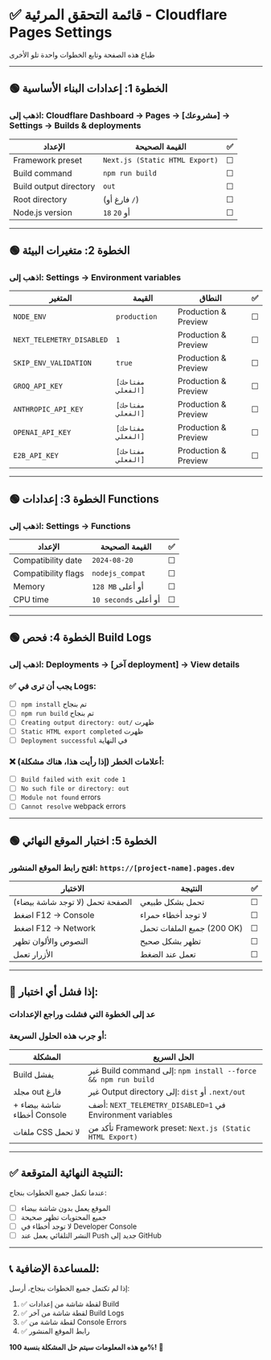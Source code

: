 # ✅ قائمة التحقق المرئية - Cloudflare Pages Settings

طباع هذه الصفحة وتابع الخطوات واحدة تلو الأخرى

---

## 🟢 الخطوة 1: إعدادات البناء الأساسية

### اذهب إلى: Cloudflare Dashboard → Pages → [مشروعك] → Settings → Builds & deployments

| الإعداد | القيمة الصحيحة | ✅ |
|---------|-----------------|---|
| Framework preset | `Next.js (Static HTML Export)` | ☐ |
| Build command | `npm run build` | ☐ |
| Build output directory | `out` | ☐ |
| Root directory | (فارغ أو `/`) | ☐ |
| Node.js version | `18` أو `20` | ☐ |

---

## 🟢 الخطوة 2: متغيرات البيئة

### اذهب إلى: Settings → Environment variables

| المتغير | القيمة | النطاق | ✅ |
|---------|--------|---------|---|
| `NODE_ENV` | `production` | Production & Preview | ☐ |
| `NEXT_TELEMETRY_DISABLED` | `1` | Production & Preview | ☐ |
| `SKIP_ENV_VALIDATION` | `true` | Production & Preview | ☐ |
| `GROQ_API_KEY` | `[مفتاحك الفعلي]` | Production & Preview | ☐ |
| `ANTHROPIC_API_KEY` | `[مفتاحك الفعلي]` | Production & Preview | ☐ |
| `OPENAI_API_KEY` | `[مفتاحك الفعلي]` | Production & Preview | ☐ |
| `E2B_API_KEY` | `[مفتاحك الفعلي]` | Production & Preview | ☐ |

---

## 🟢 الخطوة 3: إعدادات Functions

### اذهب إلى: Settings → Functions

| الإعداد | القيمة الصحيحة | ✅ |
|---------|-----------------|---|
| Compatibility date | `2024-08-20` | ☐ |
| Compatibility flags | `nodejs_compat` | ☐ |
| Memory | `128 MB` أو أعلى | ☐ |
| CPU time | `10 seconds` أو أعلى | ☐ |

---

## 🟢 الخطوة 4: فحص Build Logs

### اذهب إلى: Deployments → [آخر deployment] → View details

### ✅ يجب أن ترى في Logs:
- ☐ `npm install` تم بنجاح
- ☐ `npm run build` تم بنجاح  
- ☐ `Creating output directory: out/` ظهرت
- ☐ `Static HTML export completed` ظهرت
- ☐ `Deployment successful` في النهاية

### ❌ أعلامات الخطر (إذا رأيت هذا، هناك مشكلة):
- ☐ `Build failed with exit code 1`
- ☐ `No such file or directory: out`
- ☐ `Module not found` errors
- ☐ `Cannot resolve` webpack errors

---

## 🟢 الخطوة 5: اختبار الموقع النهائي

### افتح رابط الموقع المنشور: `https://[project-name].pages.dev`

| الاختبار | النتيجة | ✅ |
|----------|--------|---|
| الصفحة تحمل (لا توجد شاشة بيضاء) | تحمل بشكل طبيعي | ☐ |
| اضغط F12 → Console | لا توجد أخطاء حمراء | ☐ |
| اضغط F12 → Network | جميع الملفات تحمل (200 OK) | ☐ |
| النصوص والألوان تظهر | تظهر بشكل صحيح | ☐ |
| الأزرار تعمل | تعمل عند الضغط | ☐ |

---

## 🚨 إذا فشل أي اختبار:

### عد إلى الخطوة التي فشلت وراجع الإعدادات
### أو جرب هذه الحلول السريعة:

| المشكلة | الحل السريع |
|---------|-------------|
| Build يفشل | غير Build command إلى: `npm install --force && npm run build` |
| مجلد out فارغ | غير Output directory إلى: `dist` أو `.next/out` |
| شاشة بيضاء + أخطاء Console | أضف: `NEXT_TELEMETRY_DISABLED=1` في Environment variables |
| ملفات CSS لا تحمل | تأكد من Framework preset: `Next.js (Static HTML Export)` |

---

## ✅ النتيجة النهائية المتوقعة:

عندما تكمل جميع الخطوات بنجاح:
- ☐ الموقع يعمل بدون شاشة بيضاء
- ☐ جميع المحتويات تظهر صحيحة  
- ☐ لا توجد أخطاء في Developer Console
- ☐ النشر التلقائي يعمل عند Push جديد إلى GitHub

---

## 📞 للمساعدة الإضافية:

إذا لم تكتمل جميع الخطوات بنجاح، أرسل:
1. ✅ لقطة شاشة من إعدادات Build
2. ✅ لقطة شاشة من آخر Build Logs  
3. ✅ لقطة شاشة من Console Errors
4. ✅ رابط الموقع المنشور

**مع هذه المعلومات سيتم حل المشكلة بنسبة 100%!** 🎯